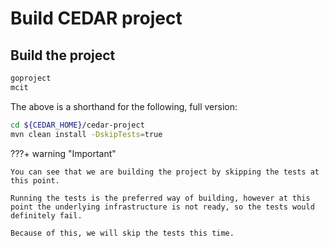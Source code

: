 # Build CEDAR project

## Build the project

```sh
goproject
mcit
```

The above is a shorthand for the following, full version:
 
```sh
cd ${CEDAR_HOME}/cedar-project
mvn clean install -DskipTests=true
```

???+ warning "Important"
    
    You can see that we are building the project by skipping the tests at this point.
   
    Running the tests is the preferred way of building, however at this point the underlying infrastructure is not ready, so the tests would definitely fail.

    Because of this, we will skip the tests this time.  
    
